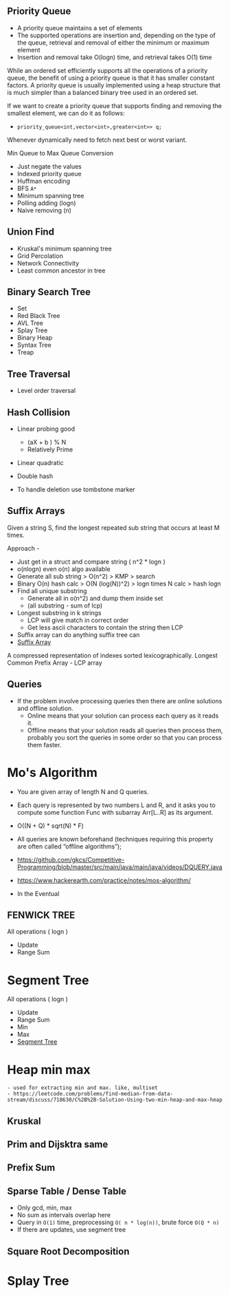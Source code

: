 ## Priority Queue

- A priority queue maintains a set of elements
- The supported operations are insertion and, depending on the type of the queue, retrieval and removal of either the minimum or maximum element
- Insertion and removal take O(logn) time, and retrieval takes O(1) time

While an ordered set efficiently supports all the operations of a priority queue,
the benefit of using a priority queue is that it has smaller constant factors. A
priority queue is usually implemented using a heap structure that is much
simpler than a balanced binary tree used in an ordered set.

If we want to create a priority queue that supports finding and removing the
smallest element, we can do it as follows:

- `priority_queue<int,vector<int>,greater<int>> q;`

Whenever dynamically need to fetch next best or worst variant.
 
Min Queue to Max Queue Conversion
- Just negate the values
- Indexed priority queue
- Huffman encoding
- BFS `A*`
- Minimum spanning tree
- Polling adding (logn)
- Naive removing (n)

## Union Find
- Kruskal's minimum spanning tree
- Grid Percolation
- Network Connectivity
- Least common ancestor in tree

## Binary Search Tree
- Set
- Red Black Tree
- AVL Tree
- Splay Tree
- Binary Heap
- Syntax Tree
- Treap

## Tree Traversal
- Level order traversal

## Hash Collision
- Linear probing good
    - (aX + b ) % N 
    - Relatively Prime

- Linear quadratic 
- Double hash
- To handle deletion use tombstone marker

## Suffix Arrays
Given a string S, find the longest repeated sub string that occurs at least M times.

Approach -
- Just get in a struct and compare string ( n^2 * logn )
- o(nlogn) even o(n) algo available
- Generate all sub string > O(n^2) >  KMP > search
- Binary O(n) hash calc > O(N (log(N))^2) > logn times N calc > hash logn
- Find all unique substring 
	- Generate all in o(n^2) and dump them inside set
	- (all substring - sum of lcp)
- Longest substring in k strings
	- LCP will give match in correct order
	- Get less ascii characters to contain the string then LCP 
- Suffix array can do anything suffix tree can
- [Suffix Array](https://www.hackerearth.com/practice/data-structures/advanced-data-structures/suffix-arrays/tutorial)

A compressed representation of indexes sorted lexicographically.
Longest Common Prefix Array 
    - LCP array


## Queries
- If the problem involve processing queries then there are online solutions and offline solution.
    - Online means that your solution can process each query as it reads it.
    - Offline means that your solution reads all queries then process them, probably you sort the queries in some order so that you can process them faster.

# Mo's Algorithm
- You are given array of length N and Q queries. 
- Each query is represented by two numbers L and R, and it asks you to compute some function Func with subarray Arr[L..R] as its argument.

- O((N + Q) * sqrt(N) * F)
- All queries are known beforehand (techniques requiring this property are often called “offline algorithms”);
- https://github.com/gkcs/Competitive-Programming/blob/master/src/main/java/main/java/videos/DQUERY.java
- https://www.hackerearth.com/practice/notes/mos-algorithm/
- In the Eventual

## FENWICK TREE
All operations ( logn )
- Update
- Range Sum

# Segment Tree
All operations ( logn )
- Update
- Range Sum
- Min
- Max
- [Segment Tree](https://gist.github.com/babhishek21/7198fcaabc9d61d171d8f418139c2372)

# Heap min max
    - used for extracting min and max. like, multiset
    - https://leetcode.com/problems/find-median-from-data-stream/discuss/718630/C%2B%2B-Solution-Using-two-min-heap-and-max-heap

## Kruskal
## Prim and Dijsktra same
## Prefix Sum

## Sparse Table / Dense Table
- Only gcd, min, max
- No sum as intervals overlap here
- Query in `O(1)` time, preprocessing `O( n * log(n))`, brute force `O(Q * n)`
- If there are updates, use segment tree

## Square Root Decomposition

# Splay Tree